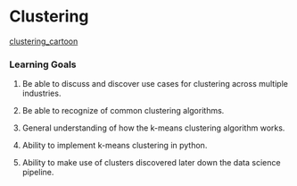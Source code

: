# Clustering

[clustering_cartoon](https://www.quora.com/What-is-clustering)

### Learning Goals

1. Be able to discuss and discover use cases for clustering across multiple industries.

2. Be able to recognize of common clustering algorithms.

3. General understanding of how the k-means clustering algorithm works.

4. Ability to implement k-means clustering in python.

5. Ability to make use of clusters discovered later down the data science pipeline.
